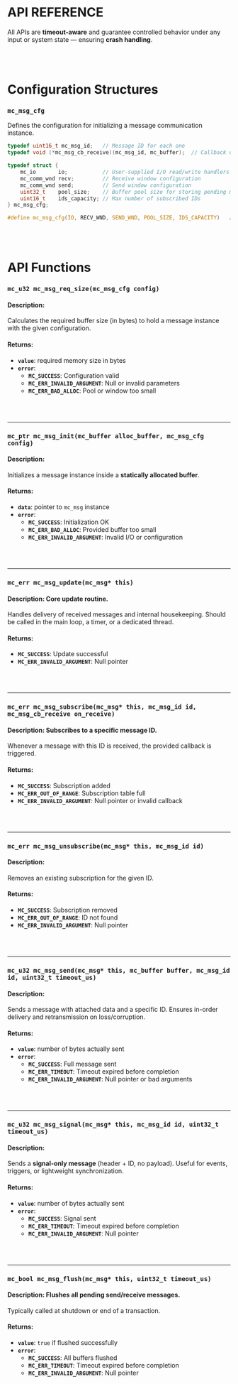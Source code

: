 # API REFERENCE

All APIs are **timeout-aware** and guarantee controlled behavior under any input or system state — ensuring **crash handling**.


<br>
<br>

# Configuration Structures

### `mc_msg_cfg`

Defines the configuration for initializing a message communication instance.

```c
typedef uint16_t mc_msg_id;   // Message ID for each one
typedef void (*mc_msg_cb_receive)(mc_msg_id, mc_buffer);  // Callback of a complete message is received

typedef struct {
    mc_io       io;           // User-supplied I/O read/write handlers
    mc_comm_wnd recv;         // Receive window configuration
    mc_comm_wnd send;         // Send window configuration
    uint32_t    pool_size;    // Buffer pool size for storing pending messages
    uint16_t    ids_capacity; // Max number of subscribed IDs
} mc_msg_cfg;

#define mc_msg_cfg(IO, RECV_WND, SEND_WND, POOL_SIZE, IDS_CAPACITY)   // Helper macro for creation
```


<br>
<br>

# API Functions

### `mc_u32 mc_msg_req_size(mc_msg_cfg config)`

#### Description:
Calculates the required buffer size (in bytes) to hold a message instance with the given configuration.

#### Returns:
- **`value`**: required memory size in bytes
- **`error`**:
  - **`MC_SUCCESS`**: Configuration valid
  - **`MC_ERR_INVALID_ARGUMENT`**: Null or invalid parameters
  - **`MC_ERR_BAD_ALLOC`**: Pool or window too small



<br>
<br>

--- 

### `mc_ptr mc_msg_init(mc_buffer alloc_buffer, mc_msg_cfg config)`

#### Description:
Initializes a message instance inside a **statically allocated buffer**.

#### Returns:
- **`data`**: pointer to `mc_msg` instance
- **`error`**:
  - **`MC_SUCCESS`**: Initialization OK
  - **`MC_ERR_BAD_ALLOC`**: Provided buffer too small
  - **`MC_ERR_INVALID_ARGUMENT`**: Invalid I/O or configuration


<br>
<br>

--- 

### `mc_err mc_msg_update(mc_msg* this)`

#### Description: Core update routine.
  Handles delivery of received messages and internal housekeeping.
  Should be called in the main loop, a timer, or a dedicated thread.

#### Returns:
- **`MC_SUCCESS`**: Update successful
- **`MC_ERR_INVALID_ARGUMENT`**: Null pointer


<br>
<br>

--- 

### `mc_err mc_msg_subscribe(mc_msg* this, mc_msg_id id, mc_msg_cb_receive on_receive)`

#### Description: Subscribes to a specific message ID.
  Whenever a message with this ID is received, the provided callback is triggered.

#### Returns:

- **`MC_SUCCESS`**: Subscription added
- **`MC_ERR_OUT_OF_RANGE`**: Subscription table full
- **`MC_ERR_INVALID_ARGUMENT`**: Null pointer or invalid callback


<br>
<br>

--- 

### `mc_err mc_msg_unsubscribe(mc_msg* this, mc_msg_id id)`

#### Description: 
Removes an existing subscription for the given ID.

#### Returns:
- **`MC_SUCCESS`**: Subscription removed
- **`MC_ERR_OUT_OF_RANGE`**: ID not found
- **`MC_ERR_INVALID_ARGUMENT`**: Null pointer


<br>
<br>

--- 

### `mc_u32 mc_msg_send(mc_msg* this, mc_buffer buffer, mc_msg_id id, uint32_t timeout_us)`

#### Description:
Sends a message with attached data and a specific ID.
  Ensures in-order delivery and retransmission on loss/corruption.

#### Returns:
- **`value`**: number of bytes actually sent
- **`error`**:
  - **`MC_SUCCESS`**: Full message sent
  - **`MC_ERR_TIMEOUT`**: Timeout expired before completion
  - **`MC_ERR_INVALID_ARGUMENT`**: Null pointer or bad arguments


<br>
<br>

--- 

### `mc_u32 mc_msg_signal(mc_msg* this, mc_msg_id id, uint32_t timeout_us)`

#### Description: 
Sends a **signal-only message** (header + ID, no payload).
  Useful for events, triggers, or lightweight synchronization.

#### Returns:
- **`value`**: number of bytes actually sent
- **`error`**:
  - **`MC_SUCCESS`**: Signal sent
  - **`MC_ERR_TIMEOUT`**: Timeout expired before completion
  - **`MC_ERR_INVALID_ARGUMENT`**: Null pointer


<br>
<br>

--- 

### `mc_bool mc_msg_flush(mc_msg* this, uint32_t timeout_us)`

#### Description: Flushes all pending send/receive messages.
  Typically called at shutdown or end of a transaction.

#### Returns:
- **`value`**: `true` if flushed successfully
- **`error`**:
  - **`MC_SUCCESS`**: All buffers flushed
  - **`MC_ERR_TIMEOUT`**: Timeout expired before completion
  - **`MC_ERR_INVALID_ARGUMENT`**: Null pointer

